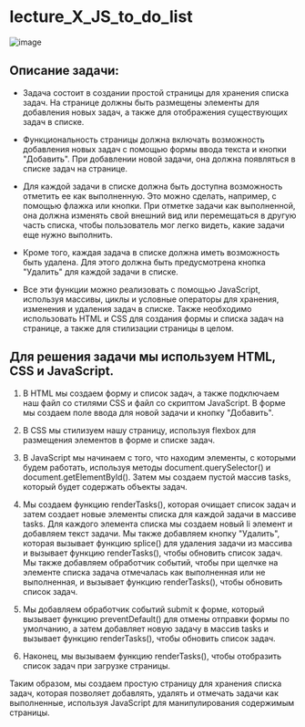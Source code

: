 # lecture_X_JS_to_do_list  

![image](https://user-images.githubusercontent.com/113675674/218657499-47f92025-b765-41c6-8220-86cec0a7dfd7.png)  

## Описание задачи:  

-  Задача состоит в создании простой страницы для хранения списка задач. На странице должны быть размещены элементы для добавления новых задач, а также для отображения существующих задач в списке.  

-  Функциональность страницы должна включать возможность добавления новых задач с помощью формы ввода текста и кнопки "Добавить". При добавлении новой задачи, она должна появляться в списке задач на странице.  

-  Для каждой задачи в списке должна быть доступна возможность отметить ее как выполненную. Это можно сделать, например, с помощью флажка или кнопки. При отметке задачи как выполненной, она должна изменять свой внешний вид или перемещаться в другую часть списка, чтобы пользователь мог легко видеть, какие задачи еще нужно выполнить.  

-  Кроме того, каждая задача в списке должна иметь возможность быть удалена. Для этого должна быть предусмотрена кнопка "Удалить" для каждой задачи в списке.  

-  Все эти функции можно реализовать с помощью JavaScript, используя массивы, циклы и условные операторы для хранения, изменения и удаления задач в списке. Также необходимо использовать HTML и CSS для создания формы и списка задач на странице, а также для стилизации страницы в целом.  

## Для решения задачи мы используем HTML, CSS и JavaScript.  

1. В HTML мы создаем форму и список задач, а также подключаем наш файл со стилями CSS и файл со скриптом JavaScript. В форме мы создаем поле ввода для новой задачи и кнопку "Добавить".  

2. В CSS мы стилизуем нашу страницу, используя flexbox для размещения элементов в форме и списке задач.  

3. В JavaScript мы начинаем с того, что находим элементы, с которыми будем работать, используя методы document.querySelector() и document.getElementById(). Затем мы создаем пустой массив tasks, который будет содержать объекты задач.  

4. Мы создаем функцию renderTasks(), которая очищает список задач и затем создает новые элементы списка для каждой задачи в массиве tasks. Для каждого элемента списка мы создаем новый li элемент и добавляем текст задачи. Мы также добавляем кнопку "Удалить", которая вызывает функцию splice() для удаления задачи из массива и вызывает функцию renderTasks(), чтобы обновить список задач. Мы также добавляем обработчик событий, чтобы при щелчке на элементе списка задача отмечалась как выполненная или не выполненная, и вызывает функцию renderTasks(), чтобы обновить список задач.  


5. Мы добавляем обработчик событий submit к форме, который вызывает функцию preventDefault() для отмены отправки формы по умолчанию, а затем добавляет новую задачу в массив tasks и вызывает функцию renderTasks(), чтобы обновить список задач.  

6. Наконец, мы вызываем функцию renderTasks(), чтобы отобразить список задач при загрузке страницы.  

Таким образом, мы создаем простую страницу для хранения списка задач, которая позволяет добавлять, удалять и отмечать задачи как выполненные, используя JavaScript для манипулирования содержимым страницы.  

